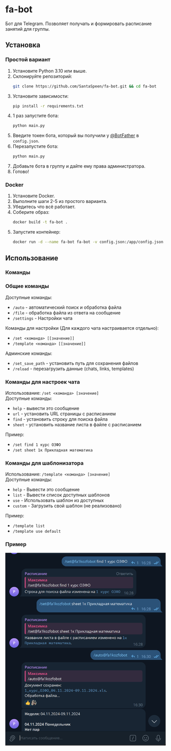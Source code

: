 # fa-bot

Бот для Telegram. Позволяет получать и формировать расписание занятий для группы.

## Установка

### Простой вариант

1. Установите Python 3.10 или выше.
2. Склонируйте репозиторий:
    ```bash
    git clone https://github.com/SantaSpeen/fa-bot.git && cd fa-bot
    ```
3. Установите зависимости:
    ```bash
    pip install -r requirements.txt
    ```
4. 1 раз запустите бота:
    ```bash
    python main.py
    ```
5. Введите токен бота, который вы получили у [@BotFather](https://t.me/BotFather) в `config.json`.
6. Перезапустите бота:
    ```bash
    python main.py
    ```
7. Добавьте бота в группу и дайте ему права администратора.
8. Готово!

### Docker

1. Установите Docker.
2. Выполните шаги 2-5 из простого варианта.
3. Убедитесь что всё работает.
4. Соберите образ:
    ```bash
    docker build -t fa-bot .
    ```
5. Запустите контейнер:
    ```bash
    docker run -d --name fa-bot fa-bot -v config.json:/app/config.json -v storage:/app/storage
    ```

## Использование

### Команды

### Общие команды

Доступные команды:
- `/auto` - автоматический поиск и обработка файла
- `/file` - обработка файла из ответа на сообщение
- `/settings` - Настройки чата

Команды для настройки (Для каждого чата настраивается отдельно):
- `/set <команда> [[значение]]`
- `/template <команда> [[значение]]`

Админские команды:
- `/set_save_path` - установить путь для сохранения файлов
- `/reload` - перезагрузить данные (chats, links, templates)

### Команды для настроек чата

Использование: `/set <команда> [значение]`\
Доступные команды:
- `help` - вывести это сообщение
- `url` - установить URL страницы с расписанием
- `find` - установить строку для поиска файла
- `sheet` - установить название листа в файле с расписанием

Пример:
 - `/set find 1 курс ОЗФО`
 - `/set sheet 1к Прикладная математика`

### Команды для шаблонизатора

Использование: `/template <команда> [значение]`\
Доступные команды:
- `help` - Вывести это сообщение
- `list` - Вывести список доступных шаблонов
- `use` - Использовать шаблон из доступных
- `custom` - Загрузить свой шаблон (не реализовано)

Пример:
  - `/template list`
  - `/template use default`

### Пример
![preview](.github/img.png)